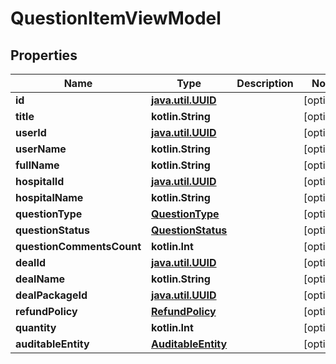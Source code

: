 
# QuestionItemViewModel

## Properties
Name | Type | Description | Notes
------------ | ------------- | ------------- | -------------
**id** | [**java.util.UUID**](java.util.UUID.md) |  |  [optional]
**title** | **kotlin.String** |  |  [optional]
**userId** | [**java.util.UUID**](java.util.UUID.md) |  |  [optional]
**userName** | **kotlin.String** |  |  [optional]
**fullName** | **kotlin.String** |  |  [optional]
**hospitalId** | [**java.util.UUID**](java.util.UUID.md) |  |  [optional]
**hospitalName** | **kotlin.String** |  |  [optional]
**questionType** | [**QuestionType**](QuestionType.md) |  |  [optional]
**questionStatus** | [**QuestionStatus**](QuestionStatus.md) |  |  [optional]
**questionCommentsCount** | **kotlin.Int** |  |  [optional]
**dealId** | [**java.util.UUID**](java.util.UUID.md) |  |  [optional]
**dealName** | **kotlin.String** |  |  [optional]
**dealPackageId** | [**java.util.UUID**](java.util.UUID.md) |  |  [optional]
**refundPolicy** | [**RefundPolicy**](RefundPolicy.md) |  |  [optional]
**quantity** | **kotlin.Int** |  |  [optional]
**auditableEntity** | [**AuditableEntity**](AuditableEntity.md) |  |  [optional]



